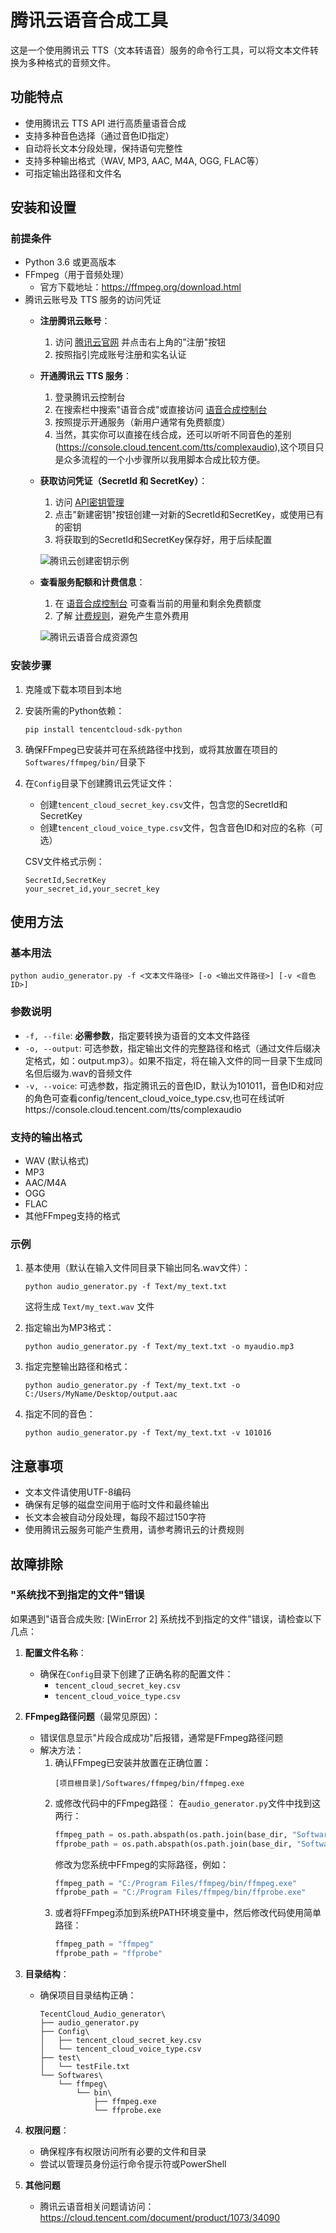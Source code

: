 # 腾讯云语音合成工具

这是一个使用腾讯云 TTS（文本转语音）服务的命令行工具，可以将文本文件转换为多种格式的音频文件。

## 功能特点

- 使用腾讯云 TTS API 进行高质量语音合成
- 支持多种音色选择（通过音色ID指定）
- 自动将长文本分段处理，保持语句完整性
- 支持多种输出格式（WAV, MP3, AAC, M4A, OGG, FLAC等）
- 可指定输出路径和文件名

## 安装和设置

### 前提条件

- Python 3.6 或更高版本
- FFmpeg（用于音频处理）
  - 官方下载地址：https://ffmpeg.org/download.html
- 腾讯云账号及 TTS 服务的访问凭证
  - **注册腾讯云账号**：
    1. 访问 [腾讯云官网](https://cloud.tencent.com/) 并点击右上角的"注册"按钮
    2. 按照指引完成账号注册和实名认证
  
  - **开通腾讯云 TTS 服务**：
    1. 登录腾讯云控制台
    2. 在搜索栏中搜索"语音合成"或直接访问 [语音合成控制台](https://console.cloud.tencent.com/tts)
    3. 按照提示开通服务（新用户通常有免费额度）
    4. 当然，其实你可以直接在线合成，还可以听听不同音色的差别(https://console.cloud.tencent.com/tts/complexaudio),这个项目只是众多流程的一个小步骤所以我用脚本合成比较方便。
  
  - **获取访问凭证（SecretId 和 SecretKey）**：
    1. 访问 [API密钥管理](https://console.cloud.tencent.com/cam/capi)
    2. 点击"新建密钥"按钮创建一对新的SecretId和SecretKey，或使用已有的密钥
    3. 将获取到的SecretId和SecretKey保存好，用于后续配置
    
    ![腾讯云创建密钥示例](images/创建SecretKey.png)
  
  - **查看服务配额和计费信息**：
    1. 在 [语音合成控制台](https://console.cloud.tencent.com/tts/overview) 可查看当前的用量和剩余免费额度
    2. 了解 [计费规则](https://cloud.tencent.com/document/product/1073/34112)，避免产生意外费用
    
    ![腾讯云语音合成资源包](images/语音合成资源包.png)

### 安装步骤

1. 克隆或下载本项目到本地

2. 安装所需的Python依赖：
   ```
   pip install tencentcloud-sdk-python
   ```

3. 确保FFmpeg已安装并可在系统路径中找到，或将其放置在项目的`Softwares/ffmpeg/bin/`目录下

4. 在`Config`目录下创建腾讯云凭证文件：
   - 创建`tencent_cloud_secret_key.csv`文件，包含您的SecretId和SecretKey
   - 创建`tencent_cloud_voice_type.csv`文件，包含音色ID和对应的名称（可选）

   CSV文件格式示例：
   ```
   SecretId,SecretKey
   your_secret_id,your_secret_key
   ```

## 使用方法

### 基本用法

```
python audio_generator.py -f <文本文件路径> [-o <输出文件路径>] [-v <音色ID>]
```

### 参数说明

- `-f, --file`: **必需参数**，指定要转换为语音的文本文件路径
- `-o, --output`: 可选参数，指定输出文件的完整路径和格式（通过文件后缀决定格式，如：output.mp3）。如果不指定，将在输入文件的同一目录下生成同名但后缀为.wav的音频文件
- `-v, --voice`: 可选参数，指定腾讯云的音色ID，默认为101011，音色ID和对应的角色可查看config/tencent_cloud_voice_type.csv,也可在线试听https://console.cloud.tencent.com/tts/complexaudio

### 支持的输出格式

- WAV (默认格式)
- MP3
- AAC/M4A
- OGG
- FLAC
- 其他FFmpeg支持的格式

### 示例

1. 基本使用（默认在输入文件同目录下输出同名.wav文件）：
   ```
   python audio_generator.py -f Text/my_text.txt
   ```
   这将生成 `Text/my_text.wav` 文件

2. 指定输出为MP3格式：
   ```
   python audio_generator.py -f Text/my_text.txt -o myaudio.mp3
   ```

3. 指定完整输出路径和格式：
   ```
   python audio_generator.py -f Text/my_text.txt -o C:/Users/MyName/Desktop/output.aac
   ```

4. 指定不同的音色：
   ```
   python audio_generator.py -f Text/my_text.txt -v 101016
   ```

## 注意事项

- 文本文件请使用UTF-8编码
- 确保有足够的磁盘空间用于临时文件和最终输出
- 长文本会被自动分段处理，每段不超过150字符
- 使用腾讯云服务可能产生费用，请参考腾讯云的计费规则

## 故障排除

### "系统找不到指定的文件"错误

如果遇到"语音合成失败: [WinError 2] 系统找不到指定的文件"错误，请检查以下几点：

1. **配置文件名称**：
   - 确保在`Config`目录下创建了正确名称的配置文件：
     - `tencent_cloud_secret_key.csv`
     - `tencent_cloud_voice_type.csv`

2. **FFmpeg路径问题**（最常见原因）：
   - 错误信息显示"片段合成成功"后报错，通常是FFmpeg路径问题
   - 解决方法：
     1. 确认FFmpeg已安装并放置在正确位置：
        ```
        [项目根目录]/Softwares/ffmpeg/bin/ffmpeg.exe
        ```
     2. 或修改代码中的FFmpeg路径：
        在`audio_generator.py`文件中找到这两行：
        ```python
        ffmpeg_path = os.path.abspath(os.path.join(base_dir, "Softwares", "ffmpeg", "bin", "ffmpeg.exe"))
        ffprobe_path = os.path.abspath(os.path.join(base_dir, "Softwares", "ffmpeg", "bin", "ffprobe.exe"))
        ```
        修改为您系统中FFmpeg的实际路径，例如：
        ```python
        ffmpeg_path = "C:/Program Files/ffmpeg/bin/ffmpeg.exe"
        ffprobe_path = "C:/Program Files/ffmpeg/bin/ffprobe.exe"
        ```
     3. 或者将FFmpeg添加到系统PATH环境变量中，然后修改代码使用简单路径：
        ```python
        ffmpeg_path = "ffmpeg"
        ffprobe_path = "ffprobe"
        ```

3. **目录结构**：
   - 确保项目目录结构正确：
     ```
     TecentCloud_Audio_generator\
     ├── audio_generator.py
     ├── Config\
     │   ├── tencent_cloud_secret_key.csv
     │   └── tencent_cloud_voice_type.csv
     ├── test\
     │   └── testFile.txt
     └── Softwares\
         └── ffmpeg\
             └── bin\
                 ├── ffmpeg.exe
                 └── ffprobe.exe
     ```

4. **权限问题**：
   - 确保程序有权限访问所有必要的文件和目录
   - 尝试以管理员身份运行命令提示符或PowerShell

5. **其他问题**
   - 腾讯云语音相关问题请访问：https://cloud.tencent.com/document/product/1073/34090